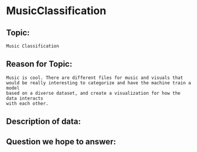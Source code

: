 # MusicClassification

## Topic:
    Music Classification
## Reason for Topic:
    Music is cool. There are different files for music and visuals that 
    would be really interesting to categorize and have the machine train a model
    based on a diverse dataset, and create a visualization for how the data interacts
    with each other.
## Description of data:

## Question we hope to answer:
